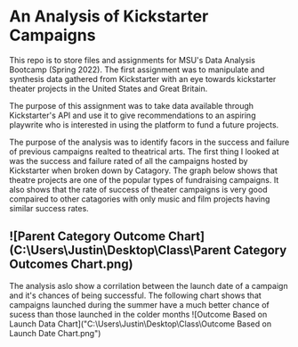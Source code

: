 # An Analysis of Kickstarter Campaigns
This repo is to store files and assignments for MSU's Data Analysis Bootcamp (Spring 2022).
The first assignment was to manipulate and synthesis data gathered from Kickstarter with an eye towards kickstarter theater projects in the United States and Great Britain. 

The purpose of this assignment was to take data available through Kickstarter's API and use it to give recommendations to an aspiring playwrite who is interested in using the platform to fund a future projects.

The purpose of the analysis was to identify facors in the success and failure of previous campaigns realted to theatrical arts. The first thing I looked at was the success and failure rated of all the campaigns hosted by Kickstarter when broken down by Catagory. The graph below shows that theatre projects are one of the popular types of fundraising campaigns. It also shows that the rate of success of theater campaigns is very good compaired to other catagories with only music and film projects having similar success rates.

![Parent Category Outcome Chart](C:\Users\Justin\Desktop\Class\Parent Category Outcomes Chart.png)
----
The analysis aslo show a corrilation between the launch date of a campaign and it's chances of being successful. The following chart shows that campaigns launched during the summer have a much better chance of sucess than those launched in the colder months
![Outcome Based on Launch Data Chart]("C:\Users\Justin\Desktop\Class\Outcome Based on Launch Date Chart.png")


